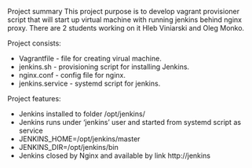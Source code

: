 Project summary
This project purpose is to develop vagrant provisioner script that will start up virtual machine with running jenkins behind nginx proxy.
There are 2 students working on it Hleb Viniarski and Oleg Monko.


Project consists:
- Vagrantfile - file for creating virual machine.
- jenkins.sh - provisioning script for installing Jenkins.
- nginx.conf - config file for nginx.
- jenkins.service - systemd script for jenkins.

Project features:
- Jenkins installed to folder /opt/jenkins/
- Jenkins runs under ‘jenkins’ user and started from systemd script as service
- JENKINS_HOME=/opt/jenkins/master
- JENKINS_DIR=/opt/jenkins/bin
- Jenkins closed by Nginx and available by link http://jenkins
 
